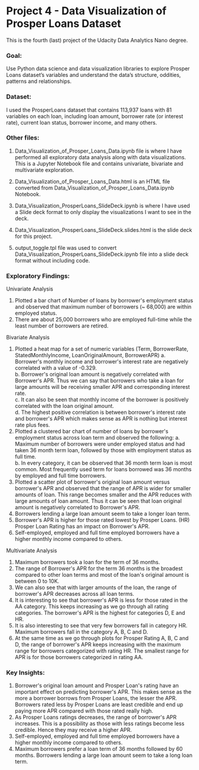 # Project 4 - Data Visualization of Prosper Loans Dataset

This is the fourth (last) project of the Udacity Data Analytics Nano degree.

### Goal: 
Use Python data science and data visualization libraries to explore Prosper Loans dataset’s variables and understand the data’s structure, oddities, patterns and relationships.

### Dataset:
I used the ProsperLoans dataset that contains 113,937 loans with 81 variables on each loan, including loan amount, borrower rate (or interest rate), current loan status, borrower income, and many others.


### Other files:

1. Data_Visualization_of_Prosper_Loans_Data.ipynb file is where I have performed all exploratory data analysis along with data visualizations. This is a Jupyter Notebook file and contains univariate, bivariate and multivariate exploration. 

2. Data_Visualization_of_Prosper_Loans_Data.html is an HTML file converted from Data_Visualization_of_Prosper_Loans_Data.ipynb Notebook.

3. Data_Visualization_ProsperLoans_SlideDeck.ipynb is where I have used a Slide deck format to only display the visualizations I want to see in the deck. 

4. Data_Visualization_ProsperLoans_SlideDeck.slides.html is the slide deck for this project.

5. output_toggle.tpl file was used to convert Data_Visualization_ProsperLoans_SlideDeck.ipynb file into a slide deck format without including code.

### Exploratory Findings:

Univariate Analysis
1. Plotted a bar chart of Number of loans by borrower's employment status and observed that maximum number of borrowers (~ 68,000) are within employed status. 
2. There are about 25,000 borrowers who are employed full-time while the least number of borrowers are retired.

Bivariate Analysis
1. Plotted a heat map for a set of numeric variables (Term, BorrowerRate, StatedMonthlyIncome, LoanOriginalAmount, BorrowerAPR)
  a. Borrower's monthly income and borrower's interest rate are negatively correlated with a value of -0.329. <br/>
  b. Borrower's original loan amount is negatively correlated with Borrower's APR. Thus we can say that borrowers who take a loan for large amounts will be receiving smaller APR and corresponding interest rate. <br/>
  c. It can also be seen that monthly income of the borrower is positively correlated with the loan original amount. <br/>
  d. The highest positive correlation is between borrower's interest rate and borrower's APR which makes sense as APR is nothing but interest rate plus fees. <br/>
2. Plotted a clustered bar chart of number of loans by borrower's employment status across loan term and observed the following:
  a. Maximum number of borrowers were under employed status and had taken 36 month term loan, followed by those with employment status as full time. <br/>
  b. In every category, it can be observed that 36 month term loan is most common. Most frequently used term for loans borrowed was 36 months by employed and full time borrowers. <br/>
3. Plotted a scatter plot of borrower's original loan amount versus borrower's APR and observed that the range of APR is wider for smaller amounts of loan. This range becomes smaller and the APR reduces with large amounts of loan amount. Thus it can be seen that loan original amount is negatively correlated to Borrower's APR.
4. Borrowers lending a large loan amount seem to take a longer loan term.
5. Borrower's APR is higher for those rated lowest by Prosper Loans. (HR) Prosper Loan Rating has an impact on Borrower's APR.
6. Self-employed, employed and full time employed borrowers have a higher monthly income compared to others.

Multivariate Analysis
1. Maximum borrowers took a loan for the term of 36 months.
2. The range of Borrower's APR for the term 36 months is the broadest compared to other loan terms and most of the loan's original amount is between 0 to 10K.
3. We can also see that with larger amounts of the loan, the range of borrower's APR decreases across all loan terms.
4. It is interesting to see that borrower's APR is less for those rated in the AA category. This keeps increasing as we go through all rating categories. The borrower's APR is the highest for categories D, E and HR.
5. It is also interesting to see that very few borrowers fall in category HR. Maximum borrowers fall in the category A, B, C and D.
6. At the same time as we go through plots for Prosper Rating A, B, C and D, the range of borrower's APR keeps increasing with the maximum range for borrowers categorized with rating HR. The smallest range for APR is for those borrowers categorized in rating AA.

### Key Insights: 

1. Borrower's original loan amount and Prosper Loan's rating have an important effect on predicting borrower's APR. This makes sense as the more a borrower borrows from Prosper Loans, the lesser the APR. Borrowers rated less by Prosper Loans are least credible and end up paying more APR compared with those rated really high.
2. As Prosper Loans ratings decreases, the range of borrower's APR increases. This is a possibility as those with less ratings become less credible. Hence they may receive a higher APR.
3. Self-employed, employed and full time employed borrowers have a higher monthly income compared to others.
4. Maximum borrowers prefer a loan term of 36 months followed by 60 months. Borrowers lending a large loan amount seem to take a long loan term.
